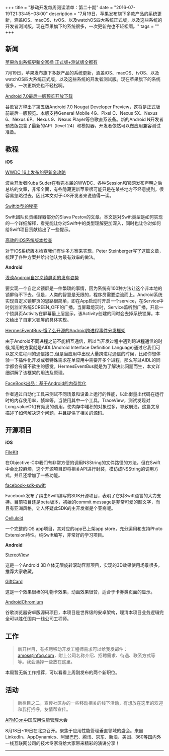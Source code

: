 +++
title = "移动开发每周阅读清单：第二十期"
date = "2016-07-19T21:33:45+08:00"
description = "7月19日，苹果发布旗下多款产品的系统更新，涵盖iOS、macOS、tvOS、以及watchOS四大系统正式版，以及这些系统的开发者测试版。现在苹果旗下的系统很多，一次更新完也不轻松啊。"
tags = ""
+++

## 新闻

[苹果放出系统更新全家桶 正式版+测试版全都有](http://tech.sina.com.cn/mobile/n/n/2016-07-19/doc-ifxuapvs8777687.shtml)

7月19日，苹果发布旗下多款产品的系统更新，涵盖iOS、macOS、tvOS、以及watchOS四大系统正式版，以及这些系统的开发者测试版。现在苹果旗下的系统很多，一次更新完也不轻松啊。

[Android 7.0最后一版预览开放下载](http://news.mydrivers.com/1/491/491795.htm)

谷歌官方释出了第五版Android 7.0 Nougat Developer Preview，这将是正式版前最后一版预览。本版支持General Mobile 4G、Pixel C、Nexus 5X、Nexus 6、Nexus 6P、Nexus 9、Nexus Player等谷歌直系设备。新的Android N开发者预览版包含了最新的API（level 24）和模拟器，开发者依然可以做应用兼容测试准备。

## 教程

**iOS**

[WWDC 16上发布的更新全攻略](https://gist.github.com/mackuba/e8fb4219c7ef611f47cdb66b93986d85)

波兰开发者Kuba Suder在看完本届的WWDC、各种Session和官网发布声明之后总结的文章，非常全面，有些隐藏更新苹果很可能只是在某些地方不经意提到，很容易忽略过去，因此本文对于iOS开发者来说值得一读。

[Swift类型的秘密](https://medium.com/@slavapestov/the-secret-life-of-types-in-swift-ff83c3c000a5#.dxzz78wox)

Swift团队负责编译器部分的Slava Pestov的文章。本文是对Swift类型是如何实现的一个详细解释，看完能让你对Swift中的类型理解更加深入，同时也让你对如何给Swift项目贡献给出了一些提示。

[高效的iOS系统版本检查](https://pspdfkit.com/blog/2016/efficient-iOS-version-checking)

对于iOS系统版本检查我们有许多方案来实现，Peter Steinberger写了这篇文章，梳理了各种方案并给出他认为最有效率的做法。

**Android**

[浅谈Android自定义锁屏页的发车姿势](https://mp.weixin.qq.com/s?__biz=MzI1NjEwMTM4OA==&mid=2651231949&idx=1&sn=c5de2b2a719644392ddc756a6c6d5920&scene=0)

要实现一个自定义锁屏是一件繁琐的事情，因为系统有100种方法让这个非本地的锁屏待不下去。但是，人类的智慧是无限的，程序员需要逆流而上。Android系统实现自定义锁屏页的思路很简单，即在App启动时开启一个service，在Service中时刻监听系统SCREEN_OFF的广播，当屏幕熄灭时，Service监听到广播，开启一个锁屏页Activity在屏幕最上层显示，该Activity创建的同时会去掉系统锁屏。本文给出了自定义锁屏的具体实现。

[HermesEventBus-饿了么开源的Android跨进程事件分发框架](https://elelogistics.github.io/2016/07/13/HermesEventBus-%E4%B8%80%E7%A7%8D%E6%96%B0%E7%9A%84Android%E8%B7%A8%E8%BF%9B%E7%A8%8B%E4%BA%8B%E4%BB%B6%E5%88%86%E5%8F%91%E6%A1%86%E6%9E%B6)

由于Android不同进程之前不能相互通信，所以当开发过程中遇到跨进程通信的时候,常用的方案就是AIDL(Android Interface Definition Language)通过它我们可以定义进程间的通信接口,但是当应用中出现大量跨进程通信的时候，比如你想体验一下插件化开发或者特殊需求在单应用中需要开多个进程，那么写过AIDL的同学都会有痛不欲生的感觉。HermesEventBus就是为了解决此问题而生，本文详细讲解了该框架的用法及原理。

[FaceBook出品：基于Android的内存优化](http://www.jianshu.com/p/831f936b8304)

作者通过自动化工具来测试不同场景和设备上运行的性能，以此衡量出代码在运行时的内存使用率，帧率等。当使用其中一个工具，TraceView，测试发现对Long.valueOf()有频发的调用，使内存中堆积的对象过多，导致崩溃。这篇文章描述了如何解决这个问题，并且提供了相关的源码。

## 开源项目

**iOS**

[FileKit](https://github.com/Dschee/FileKit)

在Objective-C中我们有非常方便的调用NSString的文件路径的方法，但在Swift中会比较麻烦，这个开源项目即将相关API进行封装，模仿成NSString的调用方式，并且还增加了一些功能。

[facebook-sdk-swift](https://github.com/facebook/facebook-sdk-swift)

Facebook发布了纯由Swift编写的SDK开源项目，表明了它对Swift语言的大力支持。目前项目还是beta版本，初始的commit message是非常可爱的颜文字，而且有亚洲风格，让人怀疑此SDK的主开发者是个亚裔呢。

[Celluloid](https://github.com/100mango/Celluloid)

一个完整的iOS app项目，其对应的app已上架app store，充分运用和支持Photo Extension特性。纯Swift编写，非常好的学习项目。

**Android**

[StereoView](https://github.com/ImmortalZ/StereoView)

这是一个Android 3D立体无限旋转滚动容器项目，实现的3D效果使用场景很多，推荐大家收藏。

[GiftCard](https://github.com/ldoublem/GiftCard)

这是一个效果很棒的礼物卡效果，动画效果很赞，适合于卡券类页面的显示。

[AndroidChromium](https://github.com/JackyAndroid/AndroidChromium/blob/master/README-CN.md)

谷歌浏览器安卓版源码项目，本项目是世界级的安卓架构，理清本项目业务逻辑完全可以胜任国内一线公司工程师。



## 工作

> 新开栏目，有招聘移动开发工程师需求可以给我发邮件：amos@infoq.com，附上公司名称介绍、招聘需求、待遇、联系方式等等。我会选择一些放在这里。

本周暂无新工作推荐，可以看看上周刚发布的两个新职位。

## 活动

> 新栏目之二，宣传社区办的一些移动相关的线下活动，有想放在这里的欢迎和我打招呼，友情帮宣传。

[APMCon中国应用性能管理大会](http://www.bagevent.com/event/109881)

8月18日~19日在北京召开。聚焦于应用性能管理垂直领域的盛会。来自LinkedIn、AppDynamics、阿里巴巴、腾讯、京东、新浪、美团、360等国内外一线互联网公司的技术专家将给大家带来精彩的演讲分享！

----
